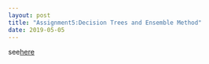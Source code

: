 ```yaml
---
layout: post
title: "Assignment5:Decision Trees and Ensemble Method"
date: 2019-05-05
---
```

see[here]({{site.baseurl}}/microecon/assignment5.pdf)
